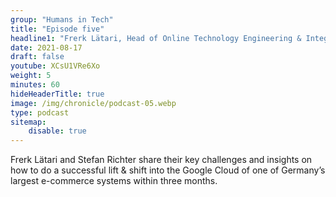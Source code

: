 ```yaml
---
group: "Humans in Tech"
title: "Episode five"
headline1: "Frerk Lätari, Head of Online Technology Engineering & Integration @ Tchibo.de"
date: 2021-08-17
draft: false
youtube: XCsU1VRe6Xo
weight: 5
minutes: 60
hideHeaderTitle: true
image: /img/chronicle/podcast-05.webp
type: podcast
sitemap:
    disable: true
---
```


Frerk Lätari and Stefan Richter share their key challenges and insights on how to do a successful lift & shift into the Google Cloud of one of Germany’s largest e-commerce systems within three months.
